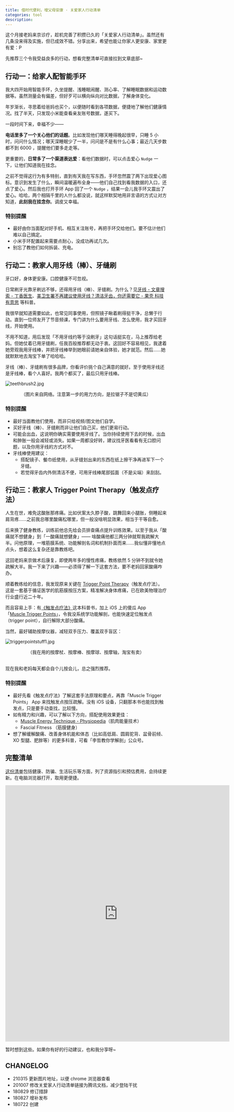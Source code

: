 ```yaml
---
title: 借时代便利，增父母安康 · 关爱家人行动清单
categories: tool
description:
--- 
```



这个月接老妈来京诊疗，趁机完善了积攒已久的「关爱家人行动清单」。虽然还有几条没来得及实施，但已成效不错。分享出来，希望也能让你家人更安康、家里更有爱：P
<!-- more --> 

先推荐三个令我受益良多的行动，想看完整清单可直接拉到文章底部~



## 行动一：给家人配智能手环

我大四开始用智能手环，久坐提醒、浅睡眠闹醒、测心率、了解睡眠数据和运动数据等。虽然测量会有偏差，但好歹可以横向纵向对比数据，了解身体变化。

年岁渐长，寻思着给爸妈也买个，以便随时看到各项数据，便捷地了解他们健康情况。找了半天，只发现小米能查看亲友账号数据，遂买下。

一段时间下来，幸福不少——

**电话里多了一个关心他们的话题**。比如发现他们哪天睡得晚起很早，只睡 5 小时，问问什么情况；哪天深睡眠少了一半，问问是不是有什么心事；最近几天步数都不到 6000 ，提醒他们要多走走等。

更重要的，**日常多了一个渠道表达爱**：看他们数据时，可以点击爱心 `Nudge` 一下，让他们知道我在挂念。

之前不觉得这行为有多特别，直到有天我在写东西，手环忽然震了两下出现爱心图标。意识到发生了什么，瞬间温暖遍布全身——他们自己找到看我数据的入口，还点了爱心。然后我也打开手环 App 回了一个 `Nudge` ，结果一会儿我手环又震出了爱心。哈哈，两个相隔千里的人什么都没说，就这样默契地用非言语的方式让对方知道，**此刻我在挂念你**。调皮又幸福。

### 特别提醒

- 最好由你当面配对好手机、相互关注账号，再把手环交给他们。要不估计他们难以自己搞定。
- 小米手环配置起来需要点耐心，没成功再试几次。
- 别忘了教他们如何拆装、充电。

## 行动二：教家人用牙线（棒）、牙缝刷

牙口好，身体更安康。口腔健康不可忽视。

日常刷牙光靠牙刷远不够，还得用牙线（棒）、牙缝刷。为什么？见[牙线 - 文章搜索 - 丁香医生](https://dxy.com/search/index?keyword=%E7%89%99%E7%BA%BF)、[美卫生署不再建议使用牙线？清洁牙齿，你还需要它 - 果壳 科技有意思](https://www.guokr.com/article/441635/) 等科普。

我很早就知道需要如此，也常见同事使用，但照镜子瞅着刷得挺干净，总懒于行动。直到一位师友开了节音频课，专门讲为什么要用牙线、怎么使用，我才买回牙线，开始使用。

不用不知道，用后发现「不用牙线约等于没刷牙」这句话挺实在，马上推荐给老妈。但她仗着已用牙缝刷，任我百般推荐都无动于衷。这回好不容易相见，我逮着她旁观我用牙线棒，并把牙线棒举到她眼前请她亲自体验，她才就范。然后……她就默默地去淘宝下单了哈哈哈。

牙线（棒）、牙缝刷有很多品牌，你看评价挑个自己满意的就好。至于使用牙线还是牙线棒，看个人喜好。我两个都买了，最后只用牙线棒。


![teethbrush2.jpg](http://ishanshan.zoomquiet.top/clipping/teethbrush2.jpg)
<center>（图片来自网络。注意第一步的用力方向，是拉锯子不是切黄瓜）</center>

### 特别提醒

- 最好当面教他们使用，而非只给视频/图文他们自学。
- 买好牙线（棒）、牙缝刷而非让他们自己买，他们更易行动。
- 可能会出血，这说明你确实需要使用牙线了。当你持续使用下去的时候，出血和肿胀一般会减轻或消失。如果一周都没好转，建议找牙医看看有无口腔问题，以及你用牙线的方式对不。
- 牙线棒使用建议：
    - 搭配镜子、餐巾纸使用，从牙缝划出来的东西在纸上擦干净再进军下一个牙缝。
    - 若觉得牙齿内外侧清洁不便，可用牙线棒尾部弧面（不是尖端）来刮刮。



## 行动三：教家人 Trigger Point Therapy（触发点疗法）

人生在世，难免这酸胀那疼痛。比如伏案太久脖子酸，跳舞回来小腿胀，侧睡起来肩背疼……之前我总哪里酸痛松哪里，但一般没啥明显效果，相当于干等自愈。

后来换了健身教练，训练前他总先给会员排查痛点提升训练效果。以至于我从「酸痛就不想健身」到「一酸痛就想健身」—— 啥酸痛他都三两分钟就帮我疏解大半。问他原理，一堆筋膜系统、功能解剖名词和机制扑面而来……我似懂非懂地点点头，想着这么复杂还是靠教练吧。

这回老妈来京做术后康复，即使两年多的慢性疼痛，教练依然 5 分钟不到就令她疏解大半。我一下来了兴趣——必须得了解一下这套方法，要不老妈回家酸痛咋办。

顺着教练给的信息，我发现原来关键在 [Trigger Point Therapy](https://www.myofascialtherapy.org/myofascial-therapy/index.html)（触发点疗法）。这是一套基于循证医学的肌筋膜按压方案，精准解决身体疼痛，已在欧美物理治疗行业盛行近二十年。

而且容易上手：有[《触发点疗法》](https://item.jd.com/12398783.html?jd_pop=6d620357-0cb5-4db5-9525-dd1f04e596b0&abt=3)这本科普书，加上 iOS 上的傻瓜 App 「[Muscle Trigger Points](https://itunes.apple.com/us/app/muscle-trigger-points/id348867501?mt=8)」，令我没系统学功能解剖，也能快速定位触发点（trigger point），自行解除大部分酸痛。

当然，最好辅助按摩仪器，减轻双手压力、覆盖双手盲区：


![triggerpointstuff1.jpg](http://ishanshan.zoomquiet.top/share/triggerpointstuff1.jpg?imageView2/2/w/500)
<center>（我在用的按摩杖、按摩棒、按摩球、按摩轴，淘宝有卖）
</center> 

<br> 

现在我和老妈每天都会自个儿按会儿，总之强烈推荐。


### 特别提醒

- 最好先看《触发点疗法》了解这套手法原理和要点，再靠「Muscle Trigger Points」 App 来找触发点按压疏解。没有 iOS 设备，只翻那本书也能找到触发点，只是要手动查找，比较慢。
- 如有精力和兴趣，可以了解以下方向，搭配使用效果更佳：
    - [Muscle Energy Technique - Physiopedia](https://www.physio-pedia.com/Muscle_Energy_Technique)（肌肉能量技术）
    - Fascial Fitness （筋膜健身）
- 想了解缓解酸痛、改善身体机能和体态（比如高低肩、圆肩驼背、盆骨前倾、XO 型腿、肥胖等）的更多科普，可看「李哲教你学解剖」公众号。

## 完整清单

[这份清单](https://docs.qq.com/sheet/DVU5BZ2xQdnRRQ2NK?tab=bb08j2)包括健康、防骗、生活玩乐等方面，列了资源指引和预估费用，会持续更新。在电脑浏览器打开，取用更便捷。

<embed src="https://docs.qq.com/sheet/DVU5BZ2xQdnRRQ2NK?tab=bb08j2" style="width:700px; height: 800px;">

暂时想到这些。如果你有好的行动建议，也和我分享呀~


## CHANGELOG 

- 210315 更新图片地址，以便 chrome 浏览器查看
- 201007 修改关爱家人行动清单链接为腾讯文档，减少登陆干扰
- 180829 修订措辞
- 180827 增补发布
- 180722 创建